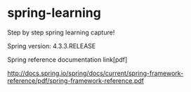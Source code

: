 # spring-learning
Step by step spring learning capture!

Spring version: 4.3.3.RELEASE

Spring reference documentation link[pdf]

http://docs.spring.io/spring/docs/current/spring-framework-reference/pdf/spring-framework-reference.pdf


